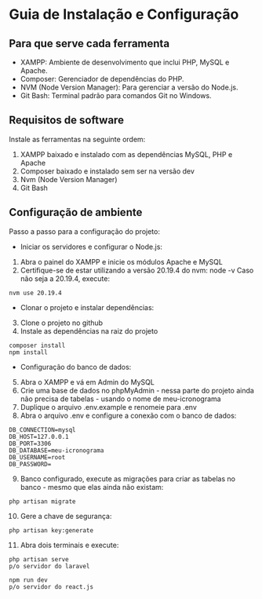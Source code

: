# Guia de Instalação e Configuração

## Para que serve cada ferramenta
- XAMPP: Ambiente de desenvolvimento que inclui PHP, MySQL e Apache.
- Composer: Gerenciador de dependências do PHP.
- NVM (Node Version Manager): Para gerenciar a versão do Node.js.
- Git Bash: Terminal padrão para comandos Git no Windows.

## Requisitos de software
Instale as ferramentas na seguinte ordem:
1. XAMPP baixado e instalado com as dependências MySQL, PHP e Apache
2. Composer baixado e instalado sem ser na versão dev
3. Nvm (Node Version Manager)
4. Git Bash

## Configuração de ambiente
Passo a passo para a configuração do projeto:
- Iniciar os servidores e configurar o Node.js:
1. Abra o painel do XAMPP e inicie os módulos Apache e MySQL
2. Certifique-se de estar utilizando a versão 20.19.4 do nvm:
node -v
Caso não seja a 20.19.4, execute:
```
nvm use 20.19.4
```
- Clonar o projeto e instalar dependências:
3. Clone o projeto no github
4. Instale as dependências na raiz do projeto
```
composer install
npm install
```
- Configuração do banco de dados:
5. Abra o XAMPP e vá em Admin do MySQL
6. Crie uma base de dados no phpMyAdmin - nessa parte do projeto ainda não precisa de tabelas - usando o nome de meu-icronograma
7. Duplique o arquivo .env.example e renomeie para .env
8. Abra o arquivo .env e configure a conexão com o banco de dados:
```
DB_CONNECTION=mysql
DB_HOST=127.0.0.1
DB_PORT=3306
DB_DATABASE=meu-icronograma
DB_USERNAME=root
DB_PASSWORD=
```
9. Banco configurado, execute as migrações para criar as tabelas no banco - mesmo que elas ainda não existam:
```
php artisan migrate
```
10. Gere a chave de segurança:
```
php artisan key:generate
```
11. Abra dois terminais e execute:
```
php artisan serve
p/o servidor do laravel
```
```
npm run dev
p/o servidor do react.js
```
